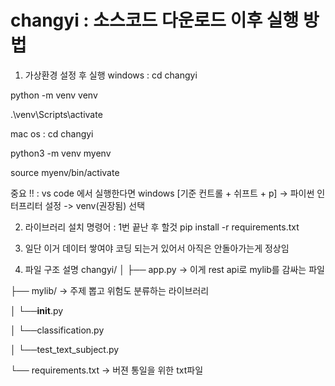 # changyi : 소스코드 다운로드 이후 실행 방법

1. 가상환경 설정 후 실행
windows : cd changyi

python -m venv venv

.\venv\Scripts\activate

mac os : cd changyi 

python3 -m venv myenv

source myenv/bin/activate

중요 !! : vs code 에서 실행한다면 windows [기준 컨트롤 + 쉬프트 + p] -> 파이썬 인터프리터 설정 -> venv(권장됨) 선택

2. 라이브러리 설치 명령어 : 1번 끝난 후 할것 
pip install -r requirements.txt

3. 일단 이거 데이터 쌓여야 코딩 되는거 있어서 아직은 안돌아가는게 정상임

4. 파일 구조 설명
changyi/
│
├── app.py -> 이게 rest api로 mylib를 감싸는 파일

├── mylib/ -> 주제 뽑고 위험도 분류하는 라이브러리

│   └──__init__.py

│   └──classification.py

│   └──test_text_subject.py

└── requirements.txt -> 버젼 통일을 위한 txt파일


